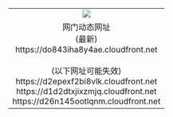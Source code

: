 ﻿<table>
  <tr></tr>
  <tr><td colspan=2 align=center><img src="https://do843iha8y4ae.cloudfront.net/Up/oGate.jpg" /></td></tr>
  <tr><td colspan=2 align=center>网门动态网址<br/>(最新)
<br>https://do843iha8y4ae.cloudfront.net
<br/><br/>(以下网址可能失效)
<br>https://d2epexf2bi8vlk.cloudfront.net
<br>https://d1d2dtxjixzmjq.cloudfront.net
<br>https://d26n145ootlqnm.cloudfront.net
    </td>
  </tr>
</table>

